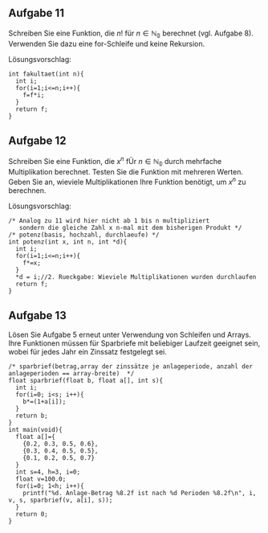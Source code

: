 ## Aufgabe 11

Schreiben Sie eine Funktion, die $n!$ für $n \in \mathbb{N_0}$ berechnet (vgl. Aufgabe 8).
Verwenden Sie dazu eine for-Schleife und keine Rekursion.

Lösungsvorschlag:

    int fakultaet(int n){
      int i;
      for(i=1;i<=n;i++){
        f=f*i;
      }
      return f;
    }

## Aufgabe 12

Schreiben Sie eine Funktion, die
$x^n$ fÜr $n \in \mathbb{N_0}$ durch mehrfache Multiplikation berechnet. Testen
Sie die Funktion mit mehreren Werten. Geben Sie an, wieviele Multiplikationen Ihre Funktion
benötigt, um $x^n$ zu berechnen.

Lösungsvorschlag:

    /* Analog zu 11 wird hier nicht ab 1 bis n multipliziert
       sondern die gleiche Zahl x n-mal mit dem bisherigen Produkt */
    /* potenz(basis, hochzahl, durchlaeufe) */
    int potenz(int x, int n, int *d){
      int i;
      for(i=1;i<=n;i++){
        f*=x;
      }
      *d = i;//2. Rueckgabe: Wieviele Multiplikationen wurden durchlaufen
      return f;
    }

## Aufgabe 13

Lösen Sie Aufgabe 5 erneut unter Verwendung von Schleifen und Arrays.
Ihre Funktionen müssen für Sparbriefe mit beliebiger Laufzeit geeignet sein,
wobei für jedes Jahr ein Zinssatz festgelegt sei.

    /* sparbrief(betrag,array der zinssätze je anlageperiode, anzahl der anlageperioden == array-breite)  */
    float sparbrief(float b, float a[], int s){
      int i;
      for(i=0; i<s; i++){
        b*=(1+a[i]);
      }
      return b;
    }
    int main(void){
      float a[]={
        {0.2, 0.3, 0.5, 0.6},
        {0.3, 0.4, 0.5, 0.5},
        {0.1, 0.2, 0.5, 0.7}
      }
      int s=4, h=3, i=0;
      float v=100.0;
      for(i=0; 1<h; i++){
        printf("%d. Anlage-Betrag %8.2f ist nach %d Perioden %8.2f\n", i, v, s, sparbrief(v, a[i], s));
      }
      return 0;
    }
